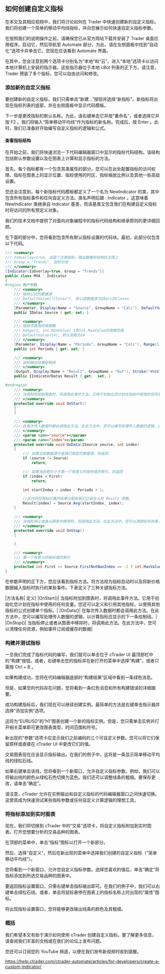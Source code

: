 ## 如何创建自定义指标

在本文及其相应视频中，我们将讨论如何在 Trader 中快速创建新的自定义指标。我们将创建一个简单的移动平均线指标，并向您展示如何快速自定义指标参数。

在按照我们的说明操作之前，请确保您已从官方网站下载并安装了 Trader 桌面应用程序。启动它，然后导航至  Automate 部分。为此，请在左侧面板中找到“自动化”选项卡并单击它。您现在应该看到 Automate 界面。

在其中，您会注意到两个选项卡分别名为“本地”和“云”。进入“本地”选项卡以访问本地计算机上安装的指示器。这些指示器位于本地 cBot 列表的正下方。请注意，Trader 预装了多个指标，您可以自由访问和修改。


### 添加新的自定义指标 
要创建新的自定义指标，我们只需单击“新建...”按钮并选择“新指标”。新指标将出现在指标列表的底部，并在右侧面板中显示代码模板。


下一步是更改指标的默认名称。为此，请右键单击它并按“重命名”，或者选择它并按 F2 。我们将输入“简单移动平均线”作为指标的新名称。完成后，按 Enter 。此时，我们已准备好开始编写自定义指标的逻辑和公式。

#### 查看指标结构 
在开始之前，我们将快速浏览一下代码编辑器窗口中显示的指标代码结构。该结构包括默认参数设置以及在图表上计算和显示指标的方法。

首先，每个指标都有一个包含其类属性的部分。您可以在此处配置指标的访问权限、指标在图表上的显示位置、指标使用的时区、指标缩放比例以及其他一些高级设置。

您还会注意到，每个新指标代码模板都定义了一个名为 NewIndicator 的类，其中包含所有指标事件和任何自定义方法。类名声明后跟 : Indicator 。这意味着 NewIndicator 类继承自 Indicator 基类，而该基类又包含我们在构建自定义指标时将访问的所有预定义对象。

我们的技术文档中提供了对面向对象编程中的指标代码结构和继承原则的更详细回顾。

在下面的部分中，您将看到包含所有默认指标设置的代码块。最初，此部分仅包含以下代码。
```csharp
/// <summary>
/// IsOverlay=true, 这是个主图指标，输出数据将绘制在主图上
/// Group = "Trends", 指标分组
/// </summary>
[Indicator(IsOverlay=true, Group = "Trends")]
public class MVA : Indicator
{
#region 用户参数
    /// <summary>
    /// 指标公式的数据源
    /// DefaultValue("Closes"), 默认值数据源为IBars的Closes
    /// </summary>
    [Parameter, Display(Name = "Source", GroupName = "Calc"), DefaultValue("Closes")]
    public IDatas Source { get; set; } 

    /// <summary>
    /// 指标中使用的周期数
    /// Range(1, int.MaxValue) 1到int.MaxValue的周期范围
    /// DefaultValue(14), 默认周期为14
    /// </summary>
    [Parameter, Display(Name = "Periods", GroupName = "Calc"), Range(1, int.MaxValue), Step(1), DefaultValue(14)]
    public int Periods { get; set; }

    /// <summary>
    /// 指标输出结果绘制线
    /// </summary>
    [Output, Display(Name = "Result", GroupName = "Out"), Stroke("#b667c5")]
    public IIndicatorDatas Result { get;  set; }

#endregion
    /// <summary>
    /// 当指标附加到图表时，将调用此事件方法。它用于初始化您计划在指标中使用的任何变量。您还可以定义和引用其他指标，以使用其他指标的公式创建单个指标
    /// </summary>
    protected override void OnStart()
    {
    }

    /// <summary>
    /// 在每次传入数据时都会调用此方法。在此方法中，您可以编写处理传入数据的逻辑，以计算指标应显示的下一条绘制线
    /// </summary>
    /// <param name="source"></param>
    /// <param name="index"></param>
    protected override void OnData(ISource source, int index)
    {
        /// 如果当前数据源不是我们指定的数据源，则返回
        if (source != Source)
            return;

        /// 如果当前索引小于第一个有意义的指标值的索引，则返回
        if (index < First)
            return;

        int startIndex = index - Periods + 1;

        //此代码将指标计算的结果分配给我们之前定义的 Result 参数。
        Result[index] = Source.Avg(startIndex, index);
    }

    /// <summary>
    /// 当指标停止或者从图表中移除时，将调用此方法。在此方法中，您可以清理任何资源，例如事件订阅或缓存的数据
    /// </summary>
    protected override void OnStop()
    {

    }

    /// <summary>
    /// 第一个有意义的指标值的索引
    /// </summary>
    protected int First => Source.FirstNotNanIndex == -1 ? int.MaxValue : Source.FirstNotNanIndex + Periods - 1;
}

```

在参数声明的正下方，您应该看到指标方法。将方法视为指标启动时以及将新价格数据输入指标时执行的某些事件。下表定义了三种关键指标方法。

|方法名称|	 定义|
|OnStart()|	当指标附加到图表时，将调用此事件方法。它用于初始化您计划在指标中使用的任何变量。您还可以定义和引用其他指标，以使用其他指标的公式创建单个指标。|
|OnData()|	在每次传入数据时都会调用此方法。在此方法中，您可以编写处理传入数据的逻辑，以计算指标应显示的下一条绘制线。|
|OnStop()| 当指标停止或者从图表中移除时，将调用此方法。在此方法中，您可以清理任何资源，例如事件订阅或缓存的数据|


### 构建并测试指标 
一旦我们完成了指标代码的编写，我们就可以单击位于 cTrader UI 最顶部栏中的“构建”按钮。或者，右键单击您的指标并在新打开的菜单中选择“构建”，或者只需按 Ctrl + B 。

如果构建成功，您将在代码编辑器底部的“构建结果”区域中看到一条绿色消息。


但是，如果您的代码存在问题，您将看到一条红色消息和所有构建错误的详细摘要。

成功构建指标后，我们现在可以继续创建实例。最简单的方法是右键单击指示器并选择“添加实例”选项。

这将为“EURUSD”的“h1”图表创建一个新的指标实例。但是，您只需单击实例并打开相关菜单即可更改图表类型、时间范围和符号。

新出现的“参数”选项卡应显示我们之前编码的三个可自定义参数。您可以将它们保留原样或直接在 cTrader UI 中更改它们的值。

交易图表现在应该显示指标输出。在我们的例子中，这将是一条显示简单移动平均线的绿松石线。


如果右键单击该线，您将看到一个新窗口，允许自定义指标参数。例如，我们可以将输出线的颜色从绿松石色切换为蓝色。我们还可以调整线条的粗细。要保存更改，请单击“确定”。

请注意，cTrader 允许在实例输出和自定义指标的代码编辑器窗口之间快速切换。这使其成为快速测试某些指标参数或任何自定义计算逻辑的理想工具。

### 将指标添加到实时图表 
现在，我们将切换到 cTrader 中的“交易”选项卡，将自定义指标附加到实时图表。打开您想要分析的交易品种的图表。

在顶部的菜单中，单击“指标”图标以打开一个新部分。


然后，选择“自定义”，然后在新出现的菜单中选择我们创建的自定义指标（“简单移动平均线”）。

您将看到一个新窗口，允许您自定义指标参数。选择您喜欢的值后，单击“确定”将指标添加到所选交易品种的图表中。

要返回指标设置窗口，只需右键单击指标输出即可。在我们的例子中，我们可以右键单击绿松石线。或者，单击将鼠标悬停在图表上的指标名称上时出现的“属性”图标。


将出现指标设置窗口，您将能够更改输出线条的颜色及其粗细。

### 概括 
我们希望本文有助于演示如何使用 cTrader 创建自定义指标。要了解更多信息，请查阅我们丰富的文档或在我们的论坛上发布问题。

您还可以订阅您的 YouTube 频道，以便在我们发布新视频时收到提醒。


https://help.ctrader.com/ctrader-automate/articles/for-developers/create-a-custom-indicator/